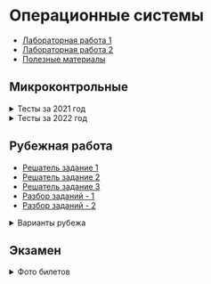 # Операционные системы

+ [Лабораторная работа 1](./LAB_1)
+ [Лабораторная работа 2](./LAB_2)
+ [Полезные материалы](./docs)

## Микроконтрольные
<details><summary>Тесты за 2021 год</summary>
<details>
  <summary>Тест 1</summary>
  <img align="middle" alt="микрокр-1-1" src="./tests/img/test-2022-1-1.jpg" />
  <img align="middle" alt="микрокр-1-2" src="./tests/img/test-2021-1-2.jpg" /> 
  <img align="middle" alt="микрокр-1-3" src="./tests/img/test-2021-1-3.jpg" /> 
  <img align="middle" alt="микрокр-1-4" src="./tests/img/test-2021-1-4.jpg" /> 
  <img align="middle" alt="микрокр-1-5" src="./tests/img/test-2021-1-5.jpg" /> 

Ответы:
1. 5
2. 200
3. 2
4. 657
5. 9

</details>
<details>
  <summary>Тест 2</summary>
  <img align="middle" alt="микрокр-2-1" src="./tests/img/test-2021-2-1.jpg" /> 
  <img align="middle" alt="микрокр-2-2" src="./tests/img/test-2021-2-2.jpg" /> 
  <img align="middle" alt="микрокр-2-3" src="./tests/img/test-2021-2-3.jpg" /> 
  <img align="middle" alt="микрокр-2-4" src="./tests/img/test-2021-2-4.jpg" /> 
  <img align="middle" alt="микрокр-2-5" src="./tests/img/test-2021-2-5.jpg" /> 

Ответы:
1. 0x11e4
2. 1200
3. 35
4. 71
5. 40

</details>
</details>

<details><summary>Тесты за 2022 год</summary>
<details>
  <summary>Тест 1</summary>
  <img align="middle" alt="микрокр-1-1" src="./tests/img/test-2022-1-1.jpg" />
  <img align="middle" alt="микрокр-1-2" src="./tests/img/test-2022-1-2.jpg" /> 
  <img align="middle" alt="микрокр-1-3" src="./tests/img/test-2022-1-3.jpg" /> 
  <img align="middle" alt="микрокр-1-4" src="./tests/img/test-2022-1-4.jpg" /> 
  <img align="middle" alt="микрокр-1-5" src="./tests/img/test-2022-1-5.jpg" />

Ответы:
1. 5
2. 200
3. 4
4. 657
5. 9

</details>
</details>

## Рубежная работа
+ [Решатель задание 1](./tests/task1.py)
+ [Решатель задание 2](./tests/task2.py)
+ [Решатель задание 3](./tests/task3.py)
+ [Разбор заданий - 1](./tests/Рубежка%20OS%20-%20подготовка.pdf)
+ [Разбор заданий - 2](./tests/Для%20своихОС.pdf)

<details>
  <summary>Варианты рубежа</summary>
  <img align="middle" alt="рубеж-1" src="./tests/img/rybej-1.jpg" />
  <img align="middle" alt="рубеж-2" src="./tests/img/rybej-2.jpg" /> 
  <img align="middle" alt="рубеж-3" src="./tests/img/rybej-3.jpg" /> 
  <img align="middle" alt="рубеж-4" src="./tests/img/rybej-4.jpg" /> 
  <img align="middle" alt="рубеж-5" src="./tests/img/rybej-5.jpg" />
</details>

## Экзамен
<details>
    <summary>Фото билетов</summary>
    <img align="middle" alt="часть-1" src="./docs/img/exam_part1.jpg" />
    <img align="middle" alt="часть-2" src="./docs/img/exam_part2.jpg" /> 
</details>

